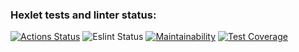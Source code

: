 ### Hexlet tests and linter status:
[![Actions Status](https://github.com/koder-dev/frontend-project-lvl2/workflows/hexlet-check/badge.svg)](https://github.com/koder-dev/frontend-project-lvl2/actions)
![Eslint Status](https://github.com/koder-dev/frontend-project-lvl2/actions/workflows/lint.yml/badge.svg)
[![Maintainability](https://api.codeclimate.com/v1/badges/95c326a97011e91ec0f2/maintainability)](https://codeclimate.com/github/unInsomnia/frontend-project-lvl2/maintainability)
[![Test Coverage](https://api.codeclimate.com/v1/badges/95c326a97011e91ec0f2/test_coverage)](https://codeclimate.com/github/unInsomnia/frontend-project-lvl2/test_coverage)